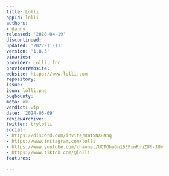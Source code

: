```yaml
---
title: Lolli
appId: lolli
authors:
- danny
released: '2020-04-19'
discontinued: 
updated: '2022-11-11'
version: '1.8.3'
binaries: 
provider: Lolli, Inc.
providerWebsite: 
website: https://www.lolli.com
repository: 
issue: 
icon: lolli.png
bugbounty: 
meta: ok
verdict: wip
date: '2024-05-09'
reviewArchive: 
twitter: trylolli
social:
- https://discord.com/invite/RWTSNXHAnq
- https://www.instagram.com/lolli
- https://www.youtube.com/channel/UCTOhuGn16EPxmRnuZUR-JUw
- https://www.tiktok.com/@lolli
features: 

---
```


